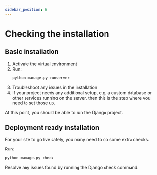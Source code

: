 ```yaml
---
sidebar_position: 6
---
```


# Checking the installation

## Basic Installation

1.  Activate the virtual environment
1.  Run: 
    ```bash
    python manage.py runserver
    ```
1.  Troubleshoot any issues in the installation
1.  If your project needs any additional setup, e.g. a custom database or other services running on the server, then this is the step where you need to set those up.


At this point, you should be able to run the Django project.

## Deployment ready installation

For your site to go live safely, you many need to do some extra checks.

Run:
```bash
python manage.py check
```

Resolve any issues found by running the Django check command.